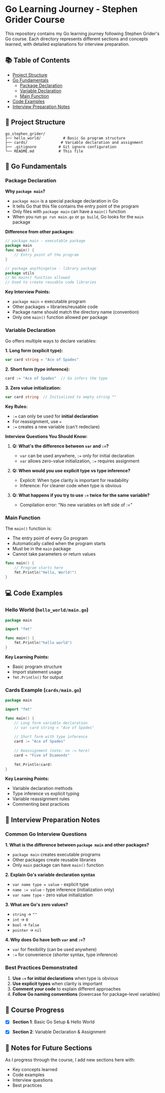 # Go Learning Journey - Stephen Grider Course

This repository contains my Go learning journey following Stephen Grider's Go course. Each directory represents different sections and concepts learned, with detailed explanations for interview preparation.

## 📚 Table of Contents

- [Project Structure](#project-structure)
- [Go Fundamentals](#go-fundamentals)
  - [Package Declaration](#package-declaration)
  - [Variable Declaration](#variable-declaration)
  - [Main Function](#main-function)
- [Code Examples](#code-examples)
- [Interview Preparation Notes](#interview-preparation-notes)

## 📁 Project Structure

```
go_stephen_grider/
├── hello_world/          # Basic Go program structure
├── cards/               # Variable declaration and assignment
├── .gitignore          # Git ignore configuration
└── README.md           # This file
```

## 🚀 Go Fundamentals

### Package Declaration

**Why `package main`?**

- `package main` is a special package declaration in Go
- It tells Go that this file contains the entry point of the program
- Only files with `package main` can have a `main()` function
- When you run `go run main.go` or `go build`, Go looks for the `main` package

**Difference from other packages:**

```go
// package main - executable package
package main
func main() {
    // Entry point of the program
}

// package anythingelse - library package
package utils
// No main() function allowed
// Used to create reusable code libraries
```

**Key Interview Points:**
- `package main` = executable program
- Other packages = libraries/reusable code
- Package name should match the directory name (convention)
- Only one `main()` function allowed per package

### Variable Declaration

Go offers multiple ways to declare variables:

**1. Long form (explicit type):**
```go
var card string = "Ace of Spades"
```

**2. Short form (type inference):**
```go
card := "Ace of Spades"  // Go infers the type
```

**3. Zero value initialization:**
```go
var card string  // Initialized to empty string ""
```

**Key Rules:**
- `:=` can only be used for **initial declaration**
- For reassignment, use `=`
- `:=` creates a new variable (can't redeclare)

**Interview Questions You Should Know:**
1. **Q: What's the difference between `var` and `:=`?**
   - `var` can be used anywhere, `:=` only for initial declaration
   - `var` allows zero-value initialization, `:=` requires assignment

2. **Q: When would you use explicit type vs type inference?**
   - Explicit: When type clarity is important for readability
   - Inference: For cleaner code when type is obvious

3. **Q: What happens if you try to use `:=` twice for the same variable?**
   - Compilation error: "No new variables on left side of :="

### Main Function

The `main()` function is:
- The entry point of every Go program
- Automatically called when the program starts
- Must be in the `main` package
- Cannot take parameters or return values

```go
func main() {
    // Program starts here
    fmt.Println("Hello, World!")
}
```

## 💻 Code Examples

### Hello World (`hello_world/main.go`)
```go
package main

import "fmt"

func main() {
    fmt.Println("hello world")
}
```

**Key Learning Points:**
- Basic program structure
- Import statement usage
- `fmt.Println()` for output

### Cards Example (`cards/main.go`)
```go
package main

import "fmt"

func main() {
    // Long form variable declaration
    // var card string = "Ace of Spades"
    
    // Short form with type inference
    card := "Ace of Spades"
    
    // Reassignment (note: no := here)
    card = "Five of Diamonds"
    
    fmt.Println(card)
}
```

**Key Learning Points:**
- Variable declaration methods
- Type inference vs explicit typing
- Variable reassignment rules
- Commenting best practices

## 🎯 Interview Preparation Notes

### Common Go Interview Questions

**1. What is the difference between `package main` and other packages?**
- `package main` creates executable programs
- Other packages create reusable libraries
- Only `main` package can have `main()` function

**2. Explain Go's variable declaration syntax**
- `var name type = value` - explicit type
- `name := value` - type inference (initialization only)
- `var name type` - zero value initialization

**3. What are Go's zero values?**
- `string` → `""`
- `int` → `0`
- `bool` → `false`
- `pointer` → `nil`

**4. Why does Go have both `var` and `:=`?**
- `var` for flexibility (can be used anywhere)
- `:=` for convenience (shorter syntax, type inference)

### Best Practices Demonstrated

1. **Use `:=` for initial declarations** when type is obvious
2. **Use explicit types** when clarity is important
3. **Comment your code** to explain different approaches
4. **Follow Go naming conventions** (lowercase for package-level variables)

## 🔄 Course Progress

- [x] **Section 1**: Basic Go Setup & Hello World
- [x] **Section 2**: Variable Declaration & Assignment


## 📝 Notes for Future Sections

As I progress through the course, I add new sections here with:
- Key concepts learned
- Code examples
- Interview questions
- Best practices


